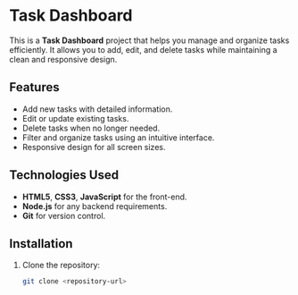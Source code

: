 # Task Dashboard

This is a **Task Dashboard** project that helps you manage and organize tasks efficiently. It allows you to add, edit, and delete tasks while maintaining a clean and responsive design.

## Features

- Add new tasks with detailed information.
- Edit or update existing tasks.
- Delete tasks when no longer needed.
- Filter and organize tasks using an intuitive interface.
- Responsive design for all screen sizes.

## Technologies Used

- **HTML5**, **CSS3**, **JavaScript** for the front-end.
- **Node.js** for any backend requirements.
- **Git** for version control.

## Installation

1. Clone the repository:
   ```bash
   git clone <repository-url>
